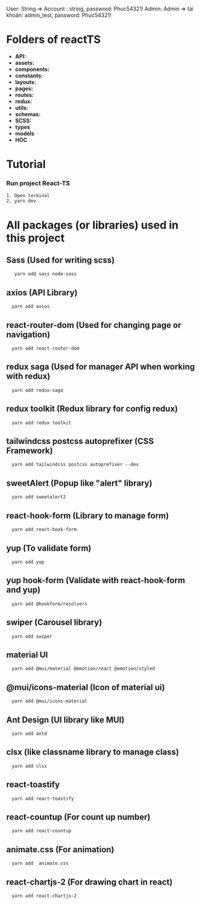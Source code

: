 User: String => Account : string, password: Phuc54321!
Admin: Admin => tài khoản: admin_test, password: Phuc54321!

# Folders of reactTS

- **API:**
- **assets:**
- **components:**
- **constants:**
- **layouts:**
- **pages:**
- **routes:**
- **redux:**
- **utils:**
- **schemas:**
- **SCSS:**
- **types**
- **models**
- **HOC**

# Tutorial

### Run project React-TS

```
1. Open terminal
2. yarn dev
```

# All packages (or libraries) used in this project

## Sass (Used for writing scss)

```
   yarn add sass node-sass
```

## axios (API Library)

```
  yarn add axios
```

## react-router-dom (Used for changing page or navigation)

```
  yarn add react-router-dom
```

## redux saga (Used for manager API when working with redux)

```
  yarn add redux-saga
```

## redux toolkit (Redux library for config redux)

```
  yarn add redux toolkit
```

## tailwindcss postcss autoprefixer (CSS Framework)

```
  yarn add tailwindcss postcss autoprefixer --dev
```

## sweetAlert (Popup like "alert" library)

```
  yarn add sweetalert2
```

## react-hook-form (Library to manage form)

```
  yarn add react-hook-form
```

## yup (To validate form)

```
  yarn add yup
```

## yup hook-form (Validate with react-hook-form and yup)

```
  yarn add @hookform/resolvers
```

## swiper (Carousel library)

```
  yarn add swiper
```

## material UI

```
  yarn add @mui/material @emotion/react @emotion/styled
```

## @mui/icons-material (Icon of material ui)

```
  yarn add @mui/icons-material
```

## Ant Design (UI library like MUI)

```
  yarn add antd
```

## clsx (like classname library to manage class)

```
  yarn add clsx
```

## react-toastify

```
  yarn add react-toastify
```

## react-countup (For count up number)

```
  yarn add react-countup
```

## animate.css (For animation)

```
  yarn add  animate.css
```

## react-chartjs-2 (For drawing chart in react)

```
  yarn add react-chartjs-2
```
